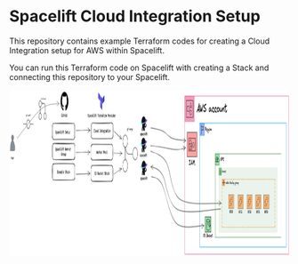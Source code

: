 # Spacelift Cloud Integration Setup

This repository contains example Terraform codes for creating a Cloud Integration setup for AWS within Spacelift.

You can run this Terraform code on Spacelift with creating a Stack and connecting this repository to your Spacelift.

<img src="assets/Spacelift.png" alt="spacelift" width="1500" height="300"/>
